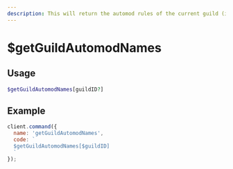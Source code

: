 ```yaml
---
description: This will return the automod rules of the current guild (if any)
---
```


# $getGuildAutomodNames

## Usage

```php
$getGuildAutomodNames[guildID?]
```

## Example

```javascript
client.command({
  name: 'getGuildAutomodNames',
  code: `
  $getGuildAutomodNames[$guildID]
  `
});
```
